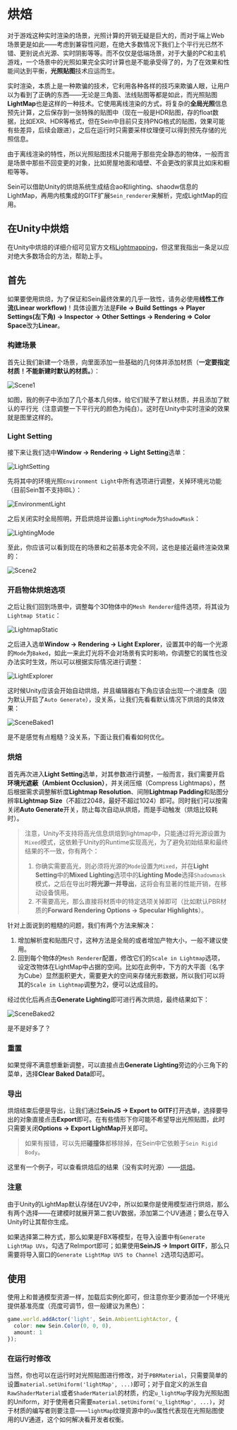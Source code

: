 # 烘焙

对于游戏这种实时渲染的场景，光照计算的开销无疑是巨大的，而对于端上Web场景更是如此——考虑到兼容性问题，在绝大多数情况下我们上个平行光已然不错、更别说点光源、实时阴影等等。而不仅仅是低端场景，对于大量的PC和主机游戏，一个场景中的光照如果完全实时计算也是不能承受得了的，为了在效果和性能间达到平衡，**光照贴图**技术应运而生。  

实时渲染，本质上是一种欺骗的技术，它利用各种各样的技巧来欺骗人眼，让用户以为看到了正确的东西——无论是三角面、法线贴图等都是如此，而光照贴图**LightMap**也是这样的一种技术。它使用离线渲染的方式，将复杂的**全局光照**信息预先计算，之后保存到一张特殊的贴图中（现在一般是HDR贴图，存的float数据，比如EXR、HDR等格式，但在Sein中目前只支持PNG格式的贴图，效果可能有些差异，后续会跟进），之后在运行时只需要采样纹理便可以得到预先存储的光照信息。  

由于离线渲染的特性，所以光照贴图技术只能用于那些完全静态的物体，一般而言是场景中那些不回变更的对象，比如房屋地面和墙壁、不会更改的家具比如床和橱柜等等。

Sein可以借助Unity的烘焙系统生成结合ao和lighting、shaodw信息的LightMap，再用内核集成的GlTF扩展`Sein_renderer`来解析，完成LightMap的应用。

## 在Unity中烘焙

在Unity中烘焙的详细介绍可见官方文档[Lightmapping](https://docs.unity3d.com/Manual/Lightmapping.html)，但这里我指出一条足以应对绝大多数场合的方法，帮助上手。

## 首先

如果要使用烘焙，为了保证和Sein最终效果的几乎一致性，请务必使用**线性工作流(Linear workflow)**！具体设置方法是**File -> Build Settings -> Player Settings(左下角) -> Inspector -> Other Settings -> Rendering => Color Space**改为**Linear**。

### 构建场景

首先让我们新建一个场景，向里面添加一些基础的几何体并添加材质（**一定要指定材质！不能新建时默认的材质。**）：

![Scene1](/assets/guides/assets/baking/1.png)  

如图，我的例子中添加了几个基本几何体，给它们赋予了默认材质，并且添加了默认的平行光（注意调整一下平行光的颜色为纯白）。这时在Unity中实时渲染的效果就是图里这样的。

### Light Setting

接下来让我们选中**Window -> Rendering -> Light Setting**选单：  

![LightSetting](/assets/guides/assets/baking/2.png)  

先将其中的环境光照`Environment Light`中所有选项进行调整，关掉环境光功能（目前Sein暂不支持IBL）：  

![EnvironmentLight](/assets/guides/assets/baking/3.png)  

之后关闭实时全局照明，开启烘焙并设置`LightingMode`为`ShadowMask`：  

![LightingMode](/assets/guides/assets/baking/4.png)  

至此，你应该可以看到现在的场景和之前基本完全不同，这也是接近最终渲染效果的：  

![Scene2](/assets/guides/assets/baking/5.png)  

### 开启物体烘焙选项

之后让我们回到场景中，调整每个3D物体中的`Mesh Renderer`组件选项，将其设为`Lightmap Static`：  

![LightmapStatic](/assets/guides/assets/baking/6.png)  

之后进入选单**Window -> Rendering -> Light Explorer**，设置其中的每一个光源的`Mode`为`Baked`，如此一来此灯光将不会对场景有实时影响，你调整它的属性也没办法实时生效，所以可以根据实际情况进行调整：  

![LightExplorer](/assets/guides/assets/baking/7.png)  

这时候Unity应该会开始自动烘焙，并且编辑器右下角应该会出现一个进度条（因为默认开启了`Auto Generate`），没关系，让我们先看看默认情况下烘焙的具体效果：  

![SceneBaked1](/assets/guides/assets/baking/8.png)  

是不是感觉有点粗糙？没关系，下面让我们看看如何优化。

### 烘焙

首先再次进入**Light Setting**选单，对其参数进行调整，一般而言，我们需要开启**环境光遮蔽（Ambient Occlusion）**，并关闭压缩（Compress Lightmaps），然后根据需求调整解析度**Lightmap Resolution**、间隙**Lightmap Padding**和贴图分辨率**Lightmap Size**（不超过2048，最好不超过1024）即可。同时我们可以按需关闭**Auto Generate**开关，防止每次自动从烘焙，而是手动触发（烘焙比较耗时）。  

>注意，Unity不支持将高光信息烘焙到lightmap中，只能通过将光源设置为`Mixed`模式，这依赖于Unity的Runtime实现高光，为了避免初始结果和最终结果的不一致，你有两个：  
>
>1. 你确实需要高光，则必须将光源的`Mode`设置为`Mixed`，并在**Light Setting**中的**Mixed Lighting**选项中的**Lighting Mode**选择`Shadowmask`模式，之后在导出时**将光源一并导出**，这将会有显著的性能开销，在移动设备慎用。
>2. 不需要高光，那么直接将材质中的特定选项关掉即可（比如默认PBR材质的**Forward Rendering Options -> Specular Highlights**）。

针对上面说到的粗糙的问题，我们有两个方法来解决：

1. 增加解析度和贴图尺寸，这种方法是全局的或者增加产物大小，一般不建议使用。  
2. 回到每个物体的`Mesh Renderer`配置，修改它们的`Scale in Lightmap`选项，设定改物体在LightMap中占据的空间。比如在此例中，下方的大平面（名字为Cube）显然面积更大，需要更大的空间来存储光影数据，所以我们可以将其的`Scale in Lightmap`调整为2，便可以达成目的。

经过优化后再点击**Generate Lighting**即可进行再次烘焙，最终结果如下：  

![SceneBaked2](/assets/guides/assets/baking/9.png)  

是不是好多了？

### 重置

如果觉得不满意想重新调整，可以直接点击**Generate Lighting**旁边的小三角下的菜单，选择**Clear Baked Data**即可。

### 导出

烘焙结束后便是导出，让我们通过**SeinJS -> Export to GlTF**打开选单，选择要导出的对象直接点击**Export**即可。在有些情形下你可能不希望导出光照贴图，此时只需要关闭**Options -> Export LightMap**开关即可。

>如果有报错，可以先把**碰撞体**都移除掉，在Sein中它依赖于`Sein Rigid Body`。

这里有一个例子，可以查看烘焙后的结果（没有实时光源）——[烘焙](../../example/light/baking)。

### 注意

由于Unity的LightMap默认存储在UV2中，所以如果你是使用模型进行烘焙，那么有两个选择——在建模时就展开第二套UV数据，添加第二个UV通道；要么在导入Unity时让其帮你生成。  

如果选择第二种方式，那么如果是FBX等模型，在导入设置中有`Generate LightMap UVs`，勾选了ReImport即可；如果使用**SeinJS -> Import GlTF**，那么只需要将导入窗口的`Generate LightMap UVS to Channel 2`选项勾选即可。

<!-- 对于**透明材质**， -->

## 使用

使用上和普通模型资源一样，加载后实例化即可，但注意你至少要添加一个环境光提供基准亮度（亮度可调节，但一般建议为黑色）：  

```ts
game.world.addActor('light', Sein.AmbientLightActor, {
  color: new Sein.Color(0, 0, 0),
  amount: 1
});
```

### 在运行时修改

当然，你也可以在运行时对光照贴图进行修改，对于`PBRMaterial`，只需要简单的设置`material.setUniform('lightMap', ...)`即可；对于自定义的派生自`RawShaderMaterial`或者`ShaderMaterial`的材质，约定`u_lightMap`字段为光照贴图的Uniform，对于使用者只需要`material.setUniform('u_lightMap', ...)`，对于材质的编写者则要注意——`lightMap`纹理资源中的`uv`属性代表现在光照贴图使用的UV通道，这个如何解决看开发者权衡。
